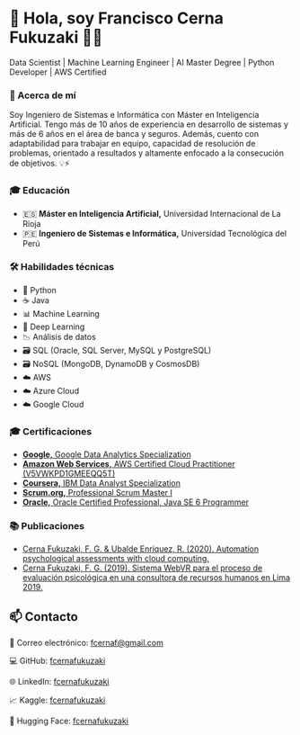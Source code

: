 
# 👋 Hola, soy Francisco Cerna Fukuzaki 👨‍💻

Data Scientist | Machine Learning Engineer | AI Master Degree | Python Developer | AWS Certified

### 🔎 Acerca de mí

Soy Ingeniero de Sistemas e Informática con Máster en Inteligencia Artificial. Tengo más de 10 años de experiencia en desarrollo de sistemas y más de 6 años en el área de banca y seguros. Además, cuento con adaptabilidad para trabajar en equipo, capacidad de resolución de problemas, orientado a resultados y altamente enfocado a la consecución de objetivos. 💡⚡

### 🎓 Educación

- 🇪🇸 **Máster en Inteligencia Artificial,** Universidad Internacional de La Rioja
- 🇵🇪 **Ingeniero de Sistemas e Informática,** Universidad Tecnológica del Perú

### 🛠️ Habilidades técnicas
- 🐍 Python
- ☕ Java
- 📊 Machine Learning
- 🤖 Deep Learning
- 📉 Análisis de datos
- 🗃️ SQL (Oracle, SQL Server, MySQL y PostgreSQL)
- 🗃️ NoSQL (MongoDB, DynamoDB y CosmosDB)
- ☁️ AWS
- ☁️ Azure Cloud
- ☁️ Google Cloud

### 🎓 Certificaciones

- [**Google,** Google Data Analytics Specialization](https://www.coursera.org/account/accomplishments/specialization/certificate/RKVYFLYGBRLE)
- [**Amazon Web Services,** AWS Certified Cloud Practitioner (V5VWKPD1GMEEQQ5T)](http://aws.amazon.com/verification)
- [**Coursera,** IBM Data Analyst Specialization](https://www.coursera.org/account/accomplishments/specialization/certificate/ADV5Y8CHAPXC)
- [**Scrum.org,** Professional Scrum Master I](https://www.scrum.org/user/538403)
- [**Oracle,** Oracle Certified Professional, Java SE 6 Programmer](https://www.youracclaim.com/badges/0358c33e-90fa-429e-b7ce-7389deae09ee/linked_in_profile)

### 📚 Publicaciones
- [Cerna Fukuzaki, F. G. & Ubalde Enriquez, R. (2020). Automation psychological assessments with cloud computing.](https://hdl.handle.net/20.500.12867/3067)
- [Cerna Fukuzaki, F. G. (2019). Sistema WebVR para el proceso de evaluación psicológica en una consultora de recursos humanos en Lima 2019.](https://hdl.handle.net/20.500.12867/1857)


## 📫 Contacto

📧 Correo electrónico: [fcernaf@gmail.com](mailto:fcernaf@gmail.com)

💻 GitHub: [fcernafukuzaki](https://github.com/fcernafukuzaki)

🌐 LinkedIn: [fcernafukuzaki](https://www.linkedin.com/in/fcernafukuzaki/)

📈 Kaggle: [fcernafukuzaki](https://www.kaggle.com/fcernafukuzaki)

🤗 Hugging Face: [fcernafukuzaki](https://huggingface.co/fcernafukuzaki)




